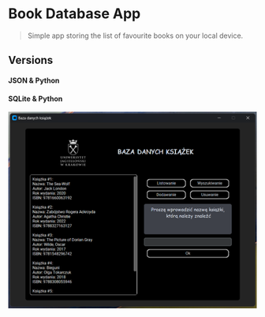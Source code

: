 # Book Database App
> Simple app storing the list of favourite books on your local device. <br>

## Versions
#### JSON & Python
#### SQLite & Python

![Light Mode](screenshots/DarkMode.png)  
